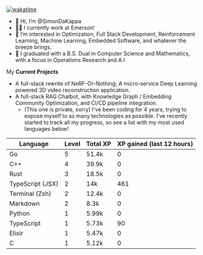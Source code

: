 
[![wakatime](https://wakatime.com/badge/user/50e6c678-94a9-4739-af51-360aeb113c51.svg)](https://wakatime.com/@50e6c678-94a9-4739-af51-360aeb113c51)

- 👋 Hi, I’m @SimonDaKappa
- 🧑‍💼 I currently work at Emerson!
- 👀 I’m interested in Optimization, Full Stack Development, Reinforcement Learning, Machine Learning, Embedded Software, and whatever the breeze brings.
- 🌱 I graduated with a B.S. Dual in Computer Science and Mathematics, with a focus in Operations Research and A.I

My **Current Projects** 
- A full-stack rewrite of NeRF-Or-Nothing; A micro-service Deep Learning powered 3D video reconstruction application.
- A full-stack RAG Chatbot, with Knowledge Graph / Embedding Community Optimization, and CI/CD pipeline integration.
  - (This one is private, sorry)
I've been coding for 4 years, trying to expose myself to as many technologies as possible. I've recently started to track all my progress, so see
a list with my most used languages below!

| Language | Level | Total XP | XP gained (last 12 hours) |
| --- | --- | --- | --- |
| Go | 5 | 51.4k | 0 |
| C++ | 4 | 39.9k | 0 |
| Rust | 3 | 18.5k | 0 |
| TypeScript (JSX) | 2 | 14k | 461 |
| Terminal (Zsh) | 2 | 12.4k | 0 |
| Markdown | 2 | 8.3k | 0 |
| Python | 1 | 5.99k | 0 |
| TypeScript | 1 | 5.73k | 90 |
| Elixir | 1 | 5.47k | 0 |
| C | 1 | 5.12k | 0 |